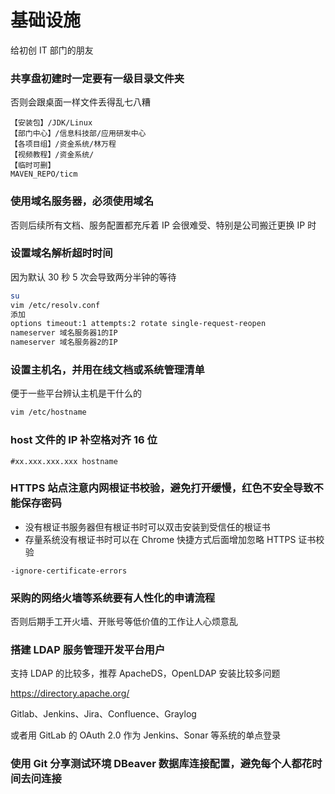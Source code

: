 # 基础设施

给初创 IT 部门的朋友

### 共享盘初建时一定要有一级目录文件夹

否则会跟桌面一样文件丢得乱七八糟
```
【安装包】/JDK/Linux
【部门中心】/信息科技部/应用研发中心
【各项目组】/资金系统/林万程
【视频教程】/资金系统/
【临时可删】
MAVEN_REPO/ticm
```

### 使用域名服务器，必须使用域名

否则后续所有文档、服务配置都充斥着 IP 会很难受、特别是公司搬迁更换 IP 时

### 设置域名解析超时时间

因为默认 30 秒 5 次会导致两分半钟的等待

```sh
su
vim /etc/resolv.conf
添加
options timeout:1 attempts:2 rotate single-request-reopen
nameserver 域名服务器1的IP
nameserver 域名服务器2的IP
```

### 设置主机名，并用在线文档或系统管理清单

便于一些平台辨认主机是干什么的

```sh
vim /etc/hostname
```

### host 文件的 IP 补空格对齐 16 位

```
#xx.xxx.xxx.xxx hostname
```

### HTTPS 站点注意内网根证书校验，避免打开缓慢，红色不安全导致不能保存密码

- 没有根证书服务器但有根证书时可以双击安装到受信任的根证书
- 存量系统没有根证书时可以在 Chrome 快捷方式后面增加忽略 HTTPS 证书校验
```
-ignore-certificate-errors
```

### 采购的网络火墙等系统要有人性化的申请流程

否则后期手工开火墙、开账号等低价值的工作让人心烦意乱


### 搭建 LDAP 服务管理开发平台用户

支持 LDAP 的比较多，推荐 ApacheDS，OpenLDAP 安装比较多问题

https://directory.apache.org/

Gitlab、Jenkins、Jira、Confluence、Graylog

或者用 GitLab 的 OAuth 2.0 作为 Jenkins、Sonar 等系统的单点登录


### 使用 Git 分享测试环境 DBeaver 数据库连接配置，避免每个人都花时间去问连接